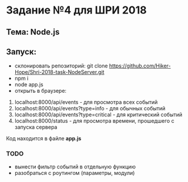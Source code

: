 # Задание №4 для ШРИ 2018

## Тема: Node.js

## Запуск:

- склонировать репозиторий: git clone https://github.com/Hiker-Hope/Shri-2018-task-NodeServer.git
- npm i 
- node app.js
- открыть в браузере:
1. localhost:8000/api/events - для просмотра всех событий
2. localhost:8000/api/events?type=info - для обычных событий
3. localhost:8000/api/events?type=critical  - для критический событий
4. localhost:8000/status - для просмотра времени, прошедшего с запуска сервера

Код находится в файле **app.js** 

### TODO 
* вынести фильтр событий в отдельную функцию
* разобраться с роутингом (параметры, модули)